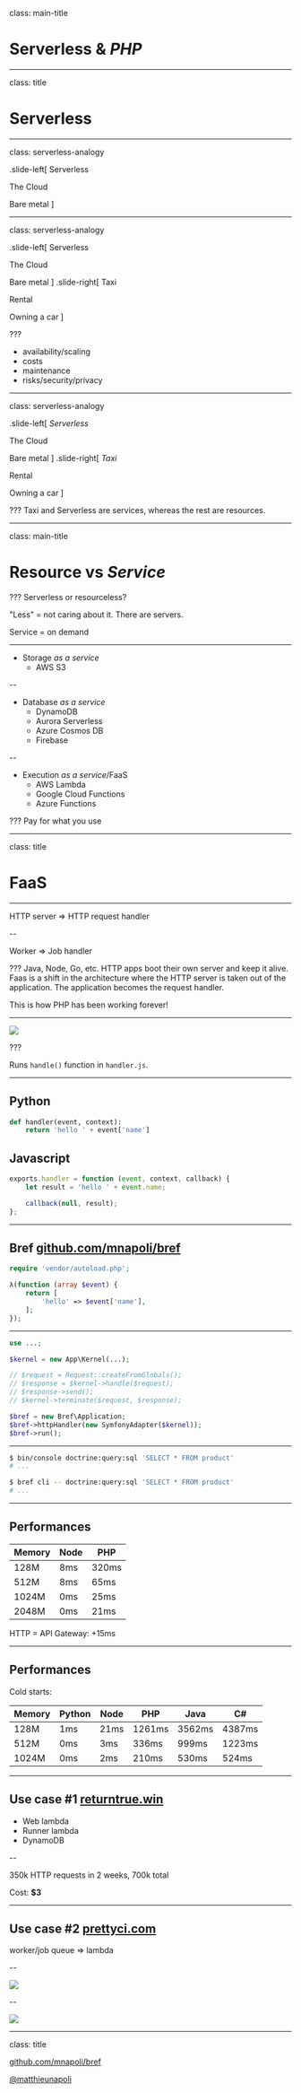 class: main-title

# Serverless & *PHP*

---
class: title

# Serverless

---
class: serverless-analogy

.slide-left[
Serverless
    
The Cloud
    
Bare metal
]

---
class: serverless-analogy

.slide-left[
Serverless

The Cloud

Bare metal
]
.slide-right[
Taxi

Rental

Owning a car
]

???
- availability/scaling
- costs
- maintenance
- risks/security/privacy

---
class: serverless-analogy

.slide-left[
*Serverless*
    
The Cloud
    
Bare metal
]
.slide-right[
*Taxi*
    
Rental
    
Owning a car
]

???
Taxi and Serverless are services, whereas the rest are resources.

---
class: main-title

# Resource vs *Service*

???
Serverless or resourceless?

"Less" = not caring about it. There are servers.

Service = on demand

---

- Storage *as a service*
    - AWS S3
    
--

- Database *as a service*
    - DynamoDB
    - Aurora Serverless
    - Azure Cosmos DB
    - Firebase
    
--

- Execution *as a service*/FaaS
    - AWS Lambda
    - Google Cloud Functions
    - Azure Functions

???
Pay for what you use

---
class: title

# FaaS

---

HTTP server => HTTP request handler

--

Worker => Job handler

???
Java, Node, Go, etc. HTTP apps boot their own server and keep it alive. Faas is a shift in the architecture where the HTTP server is taken out of the application. The application becomes the request handler.

This is how PHP has been working forever!

---

![](img/aws-lambda-config.png)

???

Runs `handle()` function in `handler.js`.

---

## Python

```python
def handler(event, context):
    return 'hello ' + event['name']
```

## Javascript

```js
exports.handler = function (event, context, callback) {
    let result = 'hello ' + event.name;

	callback(null, result);
};
```

---

## Bref [github.com/mnapoli/bref](https://github.com/mnapoli/bref)

```php
require 'vendor/autoload.php';

λ(function (array $event) {
    return [
        'hello' => $event['name'],
    ];
});
```

---

```php
use ...;

$kernel = new App\Kernel(...);

// $request = Request::createFromGlobals();
// $response = $kernel->handle($request);
// $response->send();
// $kernel->terminate($request, $response);

$bref = new Bref\Application;
$bref->httpHandler(new SymfonyAdapter($kernel));
$bref->run();
```

---

```bash
$ bin/console doctrine:query:sql 'SELECT * FROM product'
# ...

$ bref cli -- doctrine:query:sql 'SELECT * FROM product'
# ...
```

---

## Performances

| Memory | Node | PHP |
| ------ | ---- | ----- |
| 128M   | 8ms | 320ms |
| 512M   | 8ms | 65ms  |
| 1024M  | 0ms | 25ms  |
| 2048M  | 0ms | 21ms  |

HTTP = API Gateway: +15ms

---

## Performances

Cold starts:

| Memory | Python | Node | PHP    | Java   | C#     |
|--------|--------|------|--------|--------|--------|
| 128M   |    1ms | 21ms | 1261ms | 3562ms | 4387ms |
| 512M   |    0ms |  3ms |  336ms |  999ms | 1223ms |
| 1024M  |    0ms |  2ms |  210ms |  530ms |  524ms |

---

## Use case #1 [returntrue.win](https://returntrue.win/)

- Web lambda
- Runner lambda
- DynamoDB

--

350k HTTP requests in 2 weeks, 700k total

Cost: **$3**

---

## Use case #2 [prettyci.com](https://prettyci.com/)

worker/job queue => lambda

--

![](img/prettyci-build-time.png)

--

![](img/prettyci-cost-simulation.png)

---
class: title

[github.com/mnapoli/bref](https://github.com/mnapoli/bref)

[@matthieunapoli](https://twitter.com/matthieunapoli)
